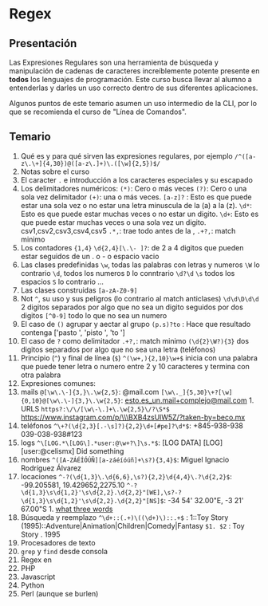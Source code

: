 Regex
=====

## Presentación

Las Expresiones Regulares son una herramienta de búsqueda y manipulación de cadenas de caracteres increíblemente potente presente en **todos** los lenguajes de programación. Este curso busca llevar al alumno a entenderlas y darles un uso correcto dentro de sus diferentes aplicaciones.

Algunos puntos de este temario asumen un uso intermedio de la CLI, por lo que se recomienda el curso de "Línea de Comandos".

## Temario

1. Qué es y para qué sirven las expresiones regulares, por ejemplo `/^([a-z\.\+]{4,30})@([a-z\.]+)\.([\w]{2,5})$/`
1. Notas sobre el curso
1. El caracter `.` e introducción a los caracteres especiales y su escapado
1. Los delimitadores numéricos: 
	`(*)`: Cero o más veces
	`(?)`: Cero o una sola vez delimitador
	`(+)`: una o más veces.
	`[a-z]?` : Esto es que puede estar una sola vez o no estar una letra minuscula de la (a) a la (z).
	`\d*`: Esto es que puede estar muchas veces o no estar un digito.
	`\d+`: Esto es que puede estar muchas veces o una sola vez un digito.
	csv1,csv2,csv3,csv4,csv5
	`.*,`: trae todo antes de la ,
	`.+?,`: match minimo
1. Los contadores `{1,4}`
	`\d{2,4}[\.\- ]?`: de 2 a 4 digitos que pueden estar seguidos de un . o - o espacio vacio
1. Las clases predefinidas 
	`\w`, todas las palabras con letras y numeros `\W` lo contrario
	`\d`, todos los numeros `D` lo conntrario `\d?\d` 
	`\s` todos los espacios `S` lo contrario
	…
1. Las clases construidas `[a-zA-Z0-9]`
1. Not `^`, su uso y sus peligros (lo contrario al match anticlases)
	`\d\d\D\d\d` 2 digitos separados por algo que no sea un digito seguidos por dos digitos
	`[^0-9]` todo lo que no sea un numero
1. El caso de `()` agrupar y aectar al grupo
	`(p.s)?to` : Hace que resultado contenga ['pasto ', 'pisto ', 'to ']
1. El caso de `?` como delimitador
	`.+?,`: match minimo
	`(\d{2}\W?){3}` dos digitos separados por algo que no sea una letra (teléfonos)
1. Principio (`^`) y final de línea  (`$`)
	`^(\w+,){2,10}\w+$` inicia con una palabra que puede tener letra o numero entre 2 y 10 caracteres y termina con otra palabra
1. Expresiones comunes:
  1. mails
		`@[\w\.\-]{3,}\.\w{2,5}`: @mail.com 
		`[\w\._]{5,30}\+?[\w]{0,10}@[\w\.\-]{3,}\.\w{2,5}`: esto.es_un.mail+complejo@mail.com
	1. URLS
		`https?:\/\/[\w\-\.]+\.\w{2,5}\/?\S*$` https://www.instagram.com/p/\\\BXB4zsUlW5Z/?taken-by=beco.mx
  1. teléfonos
		`^\+?(\d{2,3}[.-\s]?){2,2}\d+[#pe]?\d*$`: +845-938-938 039-038-938#123
  1. logs
		`^\[LOG.*\[LOG\].*user:@\w+?\]\s.*$`: [LOG DATA] [LOG] [user:@celismx] Did something
  1. nombres
		`^([A-ZÁÉÍÓÚÑ][a-záéíóúñ]+\s?){3,4}$`: Miguel Ignacio Rodríguez Álvarez
  1. locaciones 
		`^-?(\d{1,3}\.\d{6,6},\s?){2,2}\d{4,4}\.?\d{2,2}$`: -99.205581, 19.429652,2275.10
		`^-?\d{1,3}\s\d{1,2}'\s\d{2,2}.\d{2,2}"[WE],\s?-?\d{1,3}\s\d{1,2}'\s\d{2,2}.\d{2,2}"[NS]$`: -34 54' 32.00"E, -3 21' 67.00"S
    1. [what three words](https://what3words.com/)
1. Búsqueda y reemplazo
	`^\d+::(.+)\((\d+)\)::.+$` : 1::Toy Story (1995)::Adventure|Animation|Children|Comedy|Fantasy `$1. $2` :  Toy Story . 1995
1. Procesadores de texto
1. `grep` y `find` desde consola
1. Regex en
  1. PHP
  1. Javascript
  1. Python
  1. Perl (aunque se burlen)
